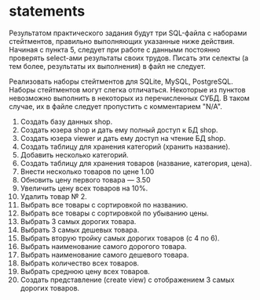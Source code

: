 # statements
Результатом практического задания будут три SQL-файла с наборами стейтментов, правильно выполняющих указанные ниже действия.
Начиная с пункта 5, следует при работе с данными постоянно проверять select-ами результаты своих трудов. Писать эти селекты (а тем более, результаты их выполнения) в файл не следует.

Реализовать наборы стейтментов для SQLite, MySQL, PostgreSQL. Наборы стейтментов могут слегка отличаться. Некоторые из пунктов невозможно выполнить в некоторых из перечисленных СУБД. В таком случае, их в файле следует пропустить с комментарием "N/A".

1. Создать базу данных shop.
2. Создать юзера shop и дать ему полный доступ к БД shop.
3. Создать юзера viewer и дать ему доступ на чтение БД shop.
4. Создать таблицу для хранения категорий (хранить название).
5. Добавить несколько категорий.
6. Создать таблицу для хранения товаров (название, категория, цена).
7. Внести несколько товаров по цене 1.00
8. Обновить цену первого товара — 3.50
9. Увеличить цену всех товаров на 10%.
10. Удалить товар № 2.
11. Выбрать все товары с сортировкой по названию.
12. Выбрать все товары с сортировкой по убыванию цены.
13. Выбрать 3 самых дорогих товара.
14. Выбрать 3 самых дешевых товара.
15. Выбрать вторую тройку самых дорогих товаров (с 4 по 6).
16. Выбрать наименование самого дорогого товара.
17. Выбрать наименование самого дешевого товара.
18. Выбрать количество всех товаров.
19. Выбрать среднюю цену всех товаров.
20. Создать представление (create view) с отображением 3 самых дорогих товаров. 
